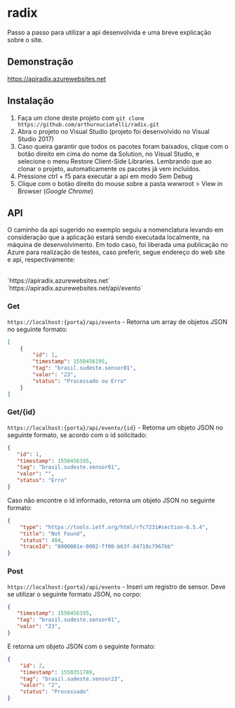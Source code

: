 radix
==============

Passo a passo para utilizar a api desenvolvida e uma breve explicação sobre o site.

## Demonstração
https://apiradix.azurewebsites.net

## Instalação

1. Faça um clone deste projeto com `git clone https://github.com/arthurnuciatelli/radix.git`
2. Abra o projeto no Visual Studio (projeto foi desenvolvido no Visual Studio 2017)
3. Caso queira garantir que todos os pacotes foram baixados, clique com o botão direito em cima do nome da Solution, no Visual Studio, e selecione o menu Restore Client-Side Libraries. Lembrando que ao clonar o projeto, automaticamente os pacotes já vem incluídos.
4. Pressione ctrl + f5 para executar a api em modo Sem Debug
5. Clique com o botáo direito do mouse sobre a pasta wwwroot > View in Browser (*Google Chrome*)

## API
<p>
  O caminho da api sugerido no exemplo seguiu a nomenclatura levando em consideração que a aplicação estará sendo executada localmente, na máquina de desenvolvimento. Em todo caso, foi liberada uma publicação no Azure para realização de testes, caso preferir, segue endereço do web site e api, respectivamente:
 </p>
  <br>`https://apiradix.azurewebsites.net`
  <br>`https://apiradix.azurewebsites.net/api/evento`


### Get
`https://localhost:{porta}/api/evento` - Retorna um array de objetos JSON no seguinte formato:<br>
```json
[
    {
        "id": 1,
        "timestamp": 1550456195,
        "tag": "brasil.sudeste.sensor01",
        "valor": "23",
        "status": "Processado ou Erro"
    }
]
```

### Get/{id}
`https://localhost:{porta}/api/evento/{id}` - Retorna um objeto JSON no seguinte formato, se acordo com o id solicitado:<br>
 ```json
 {
    "id": 1,
    "timestamp": 1550456195,
    "tag": "brasil.sudeste.sensor01",
    "valor": "",
    "status": "Erro"
}
```
Caso não encontre o id informado, retorna um objeto JSON no seguinte formato:<br>
```json
{
    "type": "https://tools.ietf.org/html/rfc7231#section-6.5.4",
    "title": "Not Found",
    "status": 404,
    "traceId": "8000001e-0002-ff00-b63f-84710c7967bb"
}
```
### Post
`https://localhost:{porta}/api/evento` - Inseri um registro de sensor. Deve se utilizar o seguinte formato JSON, no corpo:<br>
 ```json
 { 
    "timestamp": 1550456195,
    "tag": "brasil.sudeste.sensor01",
    "valor": "23",
}
```
E retorna um objeto JSON com o seguinte formato:<br>
```json
{
    "id": 2,
    "timestamp": 1550351789,
    "tag": "brasil.sudeste.sensor23",
    "valor": "2",
    "status": "Processado"
}
```
